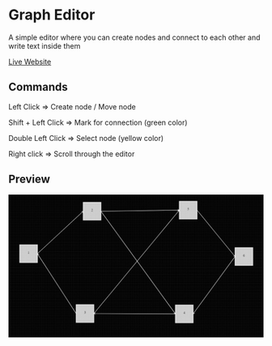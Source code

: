 # Graph Editor

A simple editor where you can create nodes and connect to each other and write text inside them

[Live Website](https://martinogarrizzo5.github.io/graph-editor/)

## Commands

Left Click => Create node / Move node

Shift + Left Click => Mark for connection (green color)

Double Left Click => Select node (yellow color)

Right click => Scroll through the editor

## Preview

![Preview Image](./preview.png)
